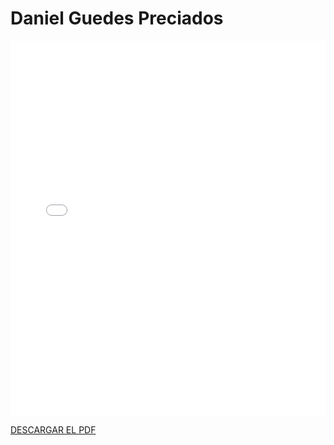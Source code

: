 # Daniel Guedes Preciados

<embed src="/PDFs/Commitment/CommitmentAgreement-danguepre.pdf" type="application/pdf" width="100%" height="600px" />


[DESCARGAR EL PDF](../../../static/PDFs/Commitment/CommitmentAgreement-danguepre.pdf)